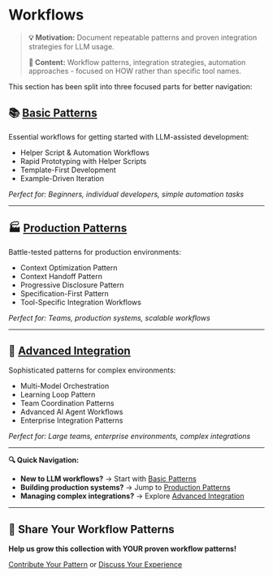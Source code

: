 # Workflows

> **💡 Motivation:** Document repeatable patterns and proven integration strategies for LLM usage.
> 
> **📝 Content:** Workflow patterns, integration strategies, automation approaches - focused on HOW rather than specific tool names.

This section has been split into three focused parts for better navigation:

## 📚 **[Basic Patterns](05a-workflows-basic.md)**
Essential workflows for getting started with LLM-assisted development:
- Helper Script & Automation Workflows
- Rapid Prototyping with Helper Scripts  
- Template-First Development
- Example-Driven Iteration

*Perfect for: Beginners, individual developers, simple automation tasks*

---

## 🏭 **[Production Patterns](05b-workflows-production.md)**
Battle-tested patterns for production environments:
- Context Optimization Pattern
- Context Handoff Pattern
- Progressive Disclosure Pattern
- Specification-First Pattern
- Tool-Specific Integration Workflows

*Perfect for: Teams, production systems, scalable workflows*

---

## 🚀 **[Advanced Integration](05c-workflows-advanced.md)**
Sophisticated patterns for complex environments:
- Multi-Model Orchestration
- Learning Loop Pattern
- Team Coordination Patterns
- Advanced AI Agent Workflows
- Enterprise Integration Patterns

*Perfect for: Large teams, enterprise environments, complex integrations*

---

**🔍 Quick Navigation:**
- **New to LLM workflows?** → Start with [Basic Patterns](05a-workflows-basic.md)
- **Building production systems?** → Jump to [Production Patterns](05b-workflows-production.md)  
- **Managing complex integrations?** → Explore [Advanced Integration](05c-workflows-advanced.md)

---

## 🚀 Share Your Workflow Patterns

**Help us grow this collection with YOUR proven workflow patterns!**

[Contribute Your Pattern](CONTRIBUTING.md) or [Discuss Your Experience](../../issues)

